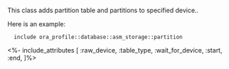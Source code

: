 This class adds partition table and partitions to specified device..

Here is an example:

```puppet
  include ora_profile::database::asm_storage::partition
```

<%- include_attributes [
  :raw_device,
  :table_type,
  :wait_for_device,
  :start,
  :end,
]%>
